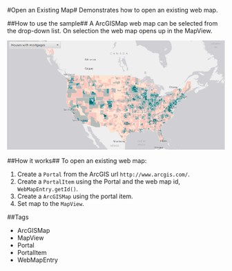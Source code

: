 #Open an Existing Map#
Demonstrates how to open an existing web map.

##How to use the sample##
A ArcGISMap web map can be selected from the drop-down list. On selection the web map opens up in the MapView.

![](OpenExistingMap.png)

##How it works##
To open an existing web map:

1. Create a `Portal` from the ArcGIS url `http://www.arcgis.com/`.
2. Create a `PortalItem` using the Portal and the web map id, `WebMapEntry.getId()`.
3. Create a `ArcGISMap` using the portal item.
4. Set map to the `MapView`.

##Tags
- ArcGISMap
- MapView
- Portal
- PortalItem
- WebMapEntry

